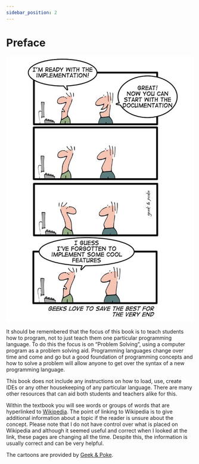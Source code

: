 ```yaml
---
sidebar_position: 2
---
```


# Preface

![Cartoon](./img/geeks_love_to_save_the_best_for_the_very_end.png)

It should be remembered that the focus of this book is to teach students how to program, not to just teach them one particular programming language. To do this the focus is on “Problem Solving”, using a computer program as a problem solving aid. Programming languages change over time and come and go but a good foundation of programming concepts and how to solve a problem will allow anyone to get over the syntax of a new programming language.

This book does not include any instructions on how to load, use, create IDEs or any other housekeeping of any particular language. There are many other resources that can aid both students and teachers alike for this.

Within the textbook you will see words or groups of words that are hyperlinked to <a href='https://en.wikipedia.org/wiki'> Wikipedia</a>. The point of linking to Wikipedia is to give additional information about a topic if the reader is unsure about the concept. Please note that I do not have control over what is placed on Wikipedia and although it seemed useful and correct when I looked at the link, these pages are changing all the time. Despite this, the information is usually correct and can be very helpful.

The cartoons are provided by <a href='http://geek-and-poke.com'>Geek & Poke</a>.
